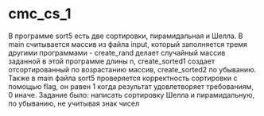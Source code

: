 # cmc_cs_1
В программе sort5 есть две сортировки, пирамидальная и Шелла. В main считывается массив из файла input, который заполняется тремя другими программами - create_rand делает случайный массив заданной в этой программе длины n, create_sorted1 создает отсортированный по возрастанию массив, create_sorted2 по убыванию. Также в main файла sort5 проверяется корректность сортировки с помощью flag, он равен 1 когда результат удовлетворяет требованиям, 0 иначе. Задание было: написать сортировку Шелла и пирамидальную, по убыванию, не учитывая знак чисел
